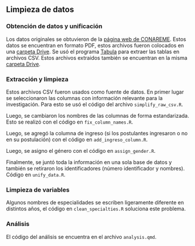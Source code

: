 ## Limpieza de datos

### Obtención de datos y unificación

Los datos originales se obtuvieron de la [página web de CONAREME](https://www.conareme.org.pe/web/). Estos datos se encuentran en formato PDF, estos archivos fueron colocados en una [carpeta Drive](https://drive.google.com/drive/folders/1e4MtL0uBSwDoeJs7bZjQH9q3Dop9anFb?usp=sharing). Se usó el programa [Tabula](https://tabula.technology/) para extraer las tablas en archivos CSV. Estos archivos extraidos también se encuentran en la misma [carpeta Drive](https://drive.google.com/drive/folders/1e4MtL0uBSwDoeJs7bZjQH9q3Dop9anFb?usp=sharing).

### Extracción y limpieza

Estos archivos CSV fueron usados como fuente de datos. En primer lugar se seleccionaron las columnas con información relevante para la investigación. Para esto se usó el código del archivo `simplify_raw_csv.R`.

Luego, se cambiaron los nombres de las columnas de forma estandarizada. Esto se realizó con el código en `fix_column_names.R`.

Luego, se agregó la columna de ingreso (si los postulantes ingresaron o no en su postulación) con el código en `add_ingreso_column.R`.

Luego, se asigno el género con el código en `assign_gender.R`.

Finalmente, se juntó toda la información en una sola base de datos y también se retiraron los identificadores (número identificador y nombres). Código en `unify_data.R`.

### Limpieza de variables

Algunos nombres de especialidades se escriben ligeramente diferente en distintos años, el código en `clean_specialties.R` soluciona este problema.

### Análisis

El código del análisis se encuentra en el archivo `analysis.qmd`. 
